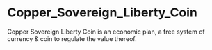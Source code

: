 # Copper_Sovereign_Liberty_Coin
Copper Sovereign Liberty Coin is an economic plan, a free system of currency &amp; coin to regulate the value thereof.

